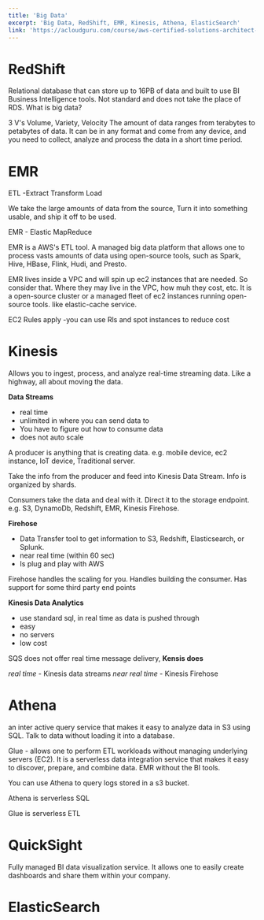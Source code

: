 ```yaml
---
title: 'Big Data'
excerpt: 'Big Data, RedShift, EMR, Kinesis, Athena, ElasticSearch'
link: 'https://acloudguru.com/course/aws-certified-solutions-architect-associate-saa-c02'
---
```


# RedShift
Relational database that can store up to 16PB of data and built to use BI Business Intelligence tools. Not standard and does not take the place of RDS.
What is big data?

3 V's
Volume, Variety, Velocity
The amount of data ranges from terabytes to petabytes of data. It can be in any format and come from any device, and you need to collect, analyze and process the data in a short time period.

# EMR
ETL -Extract Transform Load

We take the large amounts of data from the source, Turn it into something usable, and ship it off to be used.

EMR - Elastic MapReduce

EMR is a AWS's ETL tool. A managed big data platform that allows one to process vasts amounts of data using open-source tools, such as Spark, Hive, HBase, Flink, Hudi, and Presto.

EMR lives inside a VPC and will spin up ec2 instances that are needed. So consider that. Where they may live in the VPC, how muh they cost, etc. It is a open-source cluster or a managed fleet of ec2 instances running open-source tools. like elastic-cache service.

EC2 Rules apply -you can use Rls and spot instances to reduce cost

# Kinesis

Allows you to ingest, process, and analyze real-time streaming data. Like a highway, all about moving the data.

**Data Streams**
 * real time
 * unlimited in where you can send data to
 * You have to figure out how to consume data
 * does not auto scale

A producer is anything that is creating data. e.g. mobile device, ec2 instance, IoT device, Traditional server.

Take the info from the producer and feed into Kinesis Data Stream. Info is organized by shards.

Consumers take the data and deal with it. Direct it to the storage endpoint. e.g. S3, DynamoDb, Redshift, EMR, Kinesis Firehose.

**Firehose**
* Data Transfer tool to get information to S3, Redshift, Elasticsearch, or Splunk.
* near real time (within 60 sec)
* Is plug and play with AWS

Firehose handles the scaling for you. Handles building the consumer. Has support for some third party end points

**Kinesis Data Analytics**
* use standard sql, in real time as data is pushed through
* easy
* no servers
* low cost

SQS does not offer real time message delivery, **Kensis does**

_real time_ - Kinesis data streams
_near real time_ - Kinesis Firehose

# Athena

an inter active query service that makes it easy to analyze data in S3 using SQL. Talk to data without loading it into a database.

Glue - allows one to perform ETL workloads without managing underlying servers (EC2). It is a serverless data integration service that makes it easy to discover, prepare, and combine data. EMR without the BI tools.

You can use Athena to query logs stored in a s3 bucket.

Athena is serverless SQL

Glue is serverless ETL

# QuickSight
Fully managed BI data visualization service. It allows one to easily create dashboards and share them within your company.

# ElasticSearch
